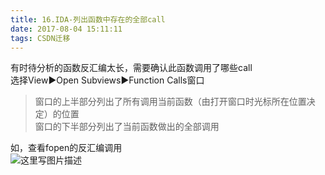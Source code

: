 ```yaml
---
title: 16.IDA-列出函数中存在的全部call
date: 2017-08-04 15:11:11
tags: CSDN迁移
---
```

   有时待分析的函数反汇编太长，需要确认此函数调用了哪些call   
 选择View▶Open Subviews▶Function Calls窗口

 
> 窗口的上半部分列出了所有调用当前函数（由打开窗口时光标所在位置决定）的位置   
>  窗口的下半部分列出了当前函数做出的全部调用
> 
>  
 如，查看fopen的反汇编调用   
![这里写图片描述](https://img-blog.csdn.net/20160128102925870)

   
 